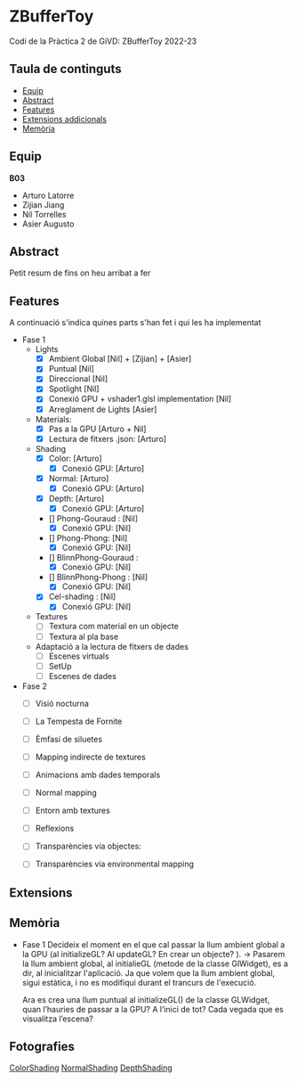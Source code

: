 # ZBufferToy
Codi de la Pràctica 2 de GiVD: ZBufferToy 2022-23

## Taula de continguts

* [Equip](#Equip)
* [Abstract](#Abstract)
* [Features](#Features)
* [Extensions addicionals](#Extensions)
* [Memòria](#Memòria)


## Equip

**B03**
* Arturo Latorre
* Zijian Jiang
* Nil Torrelles
* Asier Augusto
    
## Abstract

Petit resum de fins on heu arribat a fer

## Features

A continuació s'indica quines parts s'han fet i qui les ha implementat
- Fase 1
    - Lights
        - [x] Ambient Global [Nil] + [Zijian] + [Asier]
        - [x] Puntual [Nil] 
        - [x] Direccional [Nil] 
        - [x] Spotlight [Nil] 
        - [x] Conexió GPU  + vshader1.glsl implementation [Nil]
        - [x] Arreglament de Lights [Asier]
    - Materials: 
       - [x] Pas a la GPU [Arturo + Nil]
       - [x] Lectura de fitxers .json: [Arturo]
    - Shading
        - [x] Color: [Arturo]
            - [x] Conexió GPU: [Arturo]
        - [x] Normal: [Arturo]
            - [x] Conexió GPU: [Arturo]
        - [x] Depth: [Arturo]
            - [x] Conexió GPU: [Arturo]
        - [] Phong-Gouraud :  [Nil]
            - [x] Conexió GPU: [Nil]
        - [] Phong-Phong:  [Nil]
            - [x] Conexió GPU: [Nil]
        - [] BlinnPhong-Gouraud :
            - [x] Conexió GPU: [Nil]
        - [] BlinnPhong-Phong :  [Nil]
            - [x] Conexió GPU: [Nil]
        - [x] Cel-shading :  [Nil]
            - [x] Conexió GPU: [Nil]
    - Textures
        - [ ] Textura com material en un objecte 
        - [ ] Textura al pla base 
    - Adaptació a la lectura de fitxers de dades
        - [ ] Escenes virtuals 
        - [ ] SetUp
        - [ ] Escenes de dades 

- Fase 2 
    - [ ] Visió nocturna 
    - [ ] La Tempesta de Fornite
    - [ ] Èmfasi de siluetes 
    - [ ] Mapping indirecte de textures
    - [ ] Animacions amb dades temporals
    - [ ] Normal mapping 
    - [ ] Entorn amb textures
    - [ ] Reflexions
    - [ ] Transparències via objectes: 
    - [ ] Transparències via environmental mapping


## Extensions


## Memòria

- Fase 1
    Decideix el moment en el que cal passar la llum ambient global a la GPU (al initializeGL? Al updateGL? En
    crear un objecte? ). 
    -> Pasarem la llum ambient global, al initialieGL (metode de la classe GlWidget), es a dir, al inicialitzar l'aplicació. Ja que volem que la llum ambient global, 
        sigui estàtica, i no es modifiqui durant el trancurs de l'execució.
    
    Ara es crea una llum puntual al initializeGL() de la classe GLWidget, quan l’hauries de passar a la GPU? A l’inici de
    tot? Cada vegada que es visualitza l’escena? 
        
## Fotografies
[ColorShading](https://github.com/GiVD2022/p2-zbuffertoy-b03/assets/72517965/2f0a62e8-087d-48ea-9e4d-98f665fa4cbf)
[NormalShading](https://github.com/GiVD2022/p2-zbuffertoy-b03/assets/72517965/d112f997-9bc7-4e5d-82c1-85c3035a6dd9)
[DepthShading](https://github.com/GiVD2022/p2-zbuffertoy-b03/assets/72517965/b2f31da9-8c0b-4edc-974d-f6d6b7b67685)


